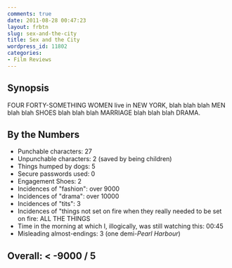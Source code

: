 ```yaml
---
comments: true
date: 2011-08-28 00:47:23
layout: frbtn
slug: sex-and-the-city
title: Sex and the City
wordpress_id: 11802
categories:
- Film Reviews
---
```


## Synopsis


FOUR FORTY-SOMETHING WOMEN live in NEW YORK, blah blah blah MEN blah blah SHOES blah blah blah MARRIAGE blah blah blah DRAMA.


## By the Numbers

  * Punchable characters: 27
  * Unpunchable characters: 2 (saved by being children)
  * Things humped by dogs: 5
  * Secure passwords used: 0
  * Engagement Shoes: 2
  * Incidences of "fashion": over 9000
  * Incidences of "drama": over 10000
  * Incidences of "tits": 3
  * Incidences of "things not set on fire when they really needed to be set on fire: ALL THE THINGS
  * Time in the morning at which I, illogically, was still watching this: 00:45
  * Misleading almost-endings: 3 (one demi-_Pearl Harbour_)

## Overall: < -9000 / 5

